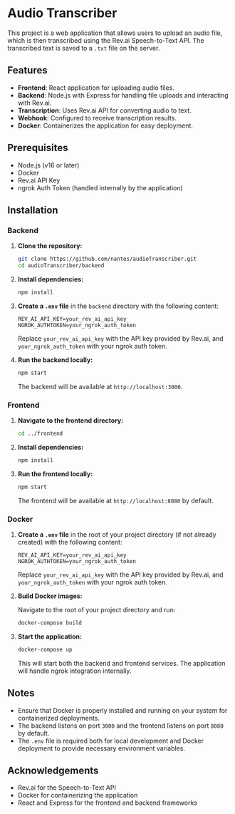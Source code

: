 # Audio Transcriber

This project is a web application that allows users to upload an audio file, which is then transcribed using the Rev.ai Speech-to-Text API. The transcribed text is saved to a `.txt` file on the server.

## Features

- **Frontend**: React application for uploading audio files.
- **Backend**: Node.js with Express for handling file uploads and interacting with Rev.ai.
- **Transcription**: Uses Rev.ai API for converting audio to text.
- **Webhook**: Configured to receive transcription results.
- **Docker**: Containerizes the application for easy deployment.

## Prerequisites

- Node.js (v16 or later)
- Docker
- Rev.ai API Key
- ngrok Auth Token (handled internally by the application)

## Installation

### Backend

1. **Clone the repository:**

    ```bash
    git clone https://github.com/nantes/audioTranscriber.git
    cd audioTranscriber/backend
    ```

2. **Install dependencies:**

    ```bash
    npm install
    ```

3. **Create a `.env` file** in the `backend` directory with the following content:

    ```env
    REV_AI_API_KEY=your_rev_ai_api_key
    NGROK_AUTHTOKEN=your_ngrok_auth_token
    ```

    Replace `your_rev_ai_api_key` with the API key provided by Rev.ai, and `your_ngrok_auth_token` with your ngrok auth token.

4. **Run the backend locally:**

    ```bash
    npm start
    ```

    The backend will be available at `http://localhost:3000`.

### Frontend

1. **Navigate to the frontend directory:**

    ```bash
    cd ../frontend
    ```

2. **Install dependencies:**

    ```bash
    npm install
    ```

3. **Run the frontend locally:**

    ```bash
    npm start
    ```

    The frontend will be available at `http://localhost:8080` by default.

### Docker

1. **Create a `.env` file** in the root of your project directory (if not already created) with the following content:

    ```env
    REV_AI_API_KEY=your_rev_ai_api_key
    NGROK_AUTHTOKEN=your_ngrok_auth_token
    ```

    Replace `your_rev_ai_api_key` with the API key provided by Rev.ai, and `your_ngrok_auth_token` with your ngrok auth token.

2. **Build Docker images:**

    Navigate to the root of your project directory and run:

    ```bash
    docker-compose build
    ```

3. **Start the application:**

    ```bash
    docker-compose up
    ```

    This will start both the backend and frontend services. The application will handle ngrok integration internally.

## Notes

- Ensure that Docker is properly installed and running on your system for containerized deployments.
- The backend listens on port `3000` and the frontend listens on port `8080` by default.
- The `.env` file is required both for local development and Docker deployment to provide necessary environment variables.

## Acknowledgements

- Rev.ai for the Speech-to-Text API
- Docker for containerizing the application
- React and Express for the frontend and backend frameworks
